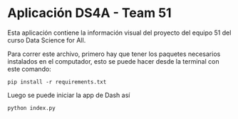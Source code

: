 # Aplicación DS4A - Team 51

Esta aplicación contiene la información visual del proyecto del equipo 51 del curso Data Science for All.

Para correr este archivo, primero hay que tener los paquetes necesarios instalados en el computador, esto se puede hacer desde la terminal con este comando:

```console
pip install -r requirements.txt
```

Luego se puede iniciar la app de Dash así

```console
python index.py
```
